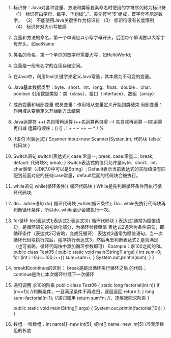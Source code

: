 1.	标识符：Java对各种变量、方法和类等要素命名时使用的字符序列称为标识符
（1）	标识符由字母、数字、下划线”_”、美元符号”$”组成，首字母不能是数字。
（2）	不能使用Java关键字作为标识符
（3）	标识符没有长度限制
（4）	标识符对大小写敏感
2.	变量和方法的命名，第一个单词应以小写字母开头，后面每个单词要以大写字母开头，如setName
3.	类名的命名，第一个单词的首字母需要大写，如HelloWorld;
4.	变量是一段有名字的连续存储空间。
5.	在Java中，利用final关键字来定义Java常量，其本质为不可变的变量。
6.	Java基本数据类型：byte、short、int、long、float、double 、char、boolean
引用数据类型：类（class）、接口（interface）、数组（array）
7.	成员变量和局部变量
成员变量：作用域从变量定义开始到类结束
局部变量：作用域从变量定义开始到方法结束
8.	Java运算符
++i 先自增再运算   i++先运算再自增
--I  先自减再运算   --I先运算再自减
运算符顺序：() [] . ! + - ~ ++ -- * / %
9.	If语句
if(表达式){
Scanner input=new Scanner(Systen.in);
	 代码块
}else{
代码块
}
10.	Switch语句
switch(表达式){
  case:常量一;
		break;
	 case:常量二;
		 break;
default:
  代码块X;
   break;
}
Switch表达式的值只允许是byte、short、int、char类型（JDK7.0中可以是String）;
Default表示当前表达式的实际值没有匹配到前面对应的任何case常量，default后面的代码块会被执行。
11.	while语句
while(循环条件){
循环代码块
}
While是先判断循环条件再执行循环代码块;
12.	do….while语句
do{
  循环代码块
}while(循环条件);
Do…while先执行代码块再判断循环条件，所以do..while至少会被执行一次。
13.	for循环
for(表达式1;表达式2;表达式3){
  循环代码块
}
表达式1通常为赋值语句，是循环语句的初始化部分，为循环参数赋值
表达式2通常为条件语句，即循环条件（表达式2可省略，变成死循环）
表达式3通常为赋值语句，当一次循环代码块执行完后，程序执行表达式3，然后再去判断表达式2 是否满足 （也可省略，循环代码块中添加循环参数即可）
Example：求100之间的和。
 public class Test05 {
    public static void main(String[] args) {
        int sum=0;
        for (int i =0;i<=100;i++){
            sum=sum+i;
        }
        System.out.println(sum);
    }
}
14.	break和continue的区别：
break是跳出循环执行循环之后 的代码；
continue是终止本次循环继续下一次循环
15.	递归调用
求10的阶乘
 public class Test06 {
    static long factorial(int n){
        if (n==1){      //判断条件，一旦满足条件不再递归，逐层返回
            return 1;
        }
        long sum=factorial(n-1);   //递归调用
        return sum*n;     //，逐层返回求阶乘
    }

    public static void main(String[] args) {
        System.out.println(factorial(10));
}
}
16.	数组
一维数组：int name[]=new int[5];  或int[] name=new int[5]   //5表示数组的长度

